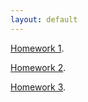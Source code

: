 ```yaml
---
layout: default
---
```



[Homework 1]( ./hw1.html).

[Homework 2]( ./hw2.html).

[Homework 3]( ./hw3.html).

